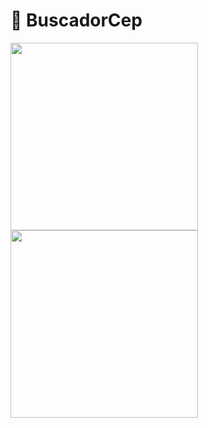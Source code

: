 # :construction_worker: BuscadorCep

<img src="https://user-images.githubusercontent.com/86633666/143662224-56ee55a8-69ec-4e54-aab4-cb384ca3217b.PNG" width="300px" />

<img src="https://user-images.githubusercontent.com/86633666/143662226-5591af8b-acaa-4846-a0d8-320580f5b5bd.PNG" width="300px" />
